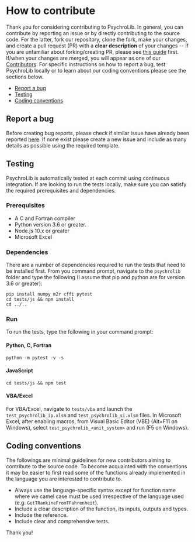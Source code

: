 # How to contribute

Thank you for considering contributing to PsychroLib. In general, you can contribute by reporting an issue or by directly contributing to the source code. For the latter, fork our repository, clone the fork, make your changes, and create a pull request (PR) with a **clear description** of your changes -- if you are unfamiliar about forking/creating PR, please see [this guide](https://guides.github.com/activities/forking/) first. If/when your changes are merged, you will appear as one of our [Contributors](https://github.com/psychrometrics/psychrolib/graphs/contributors). For specific instructions on how to report a bug, test PsychroLib locally or to learn about our coding conventions please see the sections below.

- [Report a bug](#report-a-bug)
- [Testing](#testing)
- [Coding conventions](#coding-conventions)


## Report a bug

Before creating bug reports, please check if similar issue have already been reported [here](https://github.com/psychrometrics/psychrolib/issues). If none exist please create a new issue and include as many details as possible using the required template.

## Testing

PsychroLib is automatically tested at each commit using continuous integration. If are looking to run the tests locally, make sure you can satisfy the required prerequisites and dependencies.

### Prerequisites

- A C and Fortran compiler
- Python version 3.6 or greater.
- Node.js 10.x or greater
- Microsoft Excel


### Dependencies

There are a number of dependencies required to run the tests that need to be installed first. From you command prompt, navigate to the `psychrolib` folder and type the following (I assume that pip and python are for version 3.6 or greater):

```
pip install numpy m2r cffi pytest
cd tests/js && npm install
cd ../..
```


### Run

To run the tests, type the following in your command prompt:


#### Python, C, Fortran
```
python -m pytest -v -s
```


#### JavaScript
```
cd tests/js && npm test
```


#### VBA/Excel
For VBA/Excel, navigate to `tests/vba` and launch the `test_psychrolib_ip.xlsm` and `test_psychrolib_si.xlsm` files. In Microsoft Excel, after enabling macros, from Visual Basic Editor (VBE) (Alt+F11 on Windows), select `test_psychrolib_<unit_system>` and run (F5 on Windows).


## Coding conventions

The followings are minimal guidelines for new contributors aiming to contribute to the source code. To become acquainted with the conventions it may be easier to first read some of the functions already implemented in the language you are interested to contribute to.

- Always use the language-specific syntax except for function name where we camel case must be used irrespective of the language used (e.g. `GetTRankineFromTFahrenheit`).
- Include a clear description of the function, its inputs, outputs and types.
- Include the reference.
- Include clear and comprehensive tests.

Thank you!